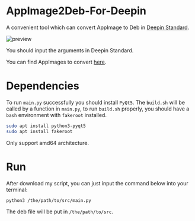 # AppImage2Deb-For-Deepin
A convenient tool which can convert AppImage to Deb in [Deepin Standard](https://doc.chinauos.com/content/M7kCi3QB_uwzIp6HyF5J).

![preview](https://github.com/user-attachments/assets/80eab217-ef02-4fec-b339-38d3f11f2219)

You should input the arguments in Deepin Standard.

You can find AppImages to convert [here](https://appimage.github.io/apps/).

# Dependencies
To run `main.py` successfully you should install `PyQt5`.
The `build.sh` will be called by a function in `main.py`, to run `build.sh` properly, you should have a `bash` environment with `fakeroot` installed.

```bash
sudo apt install python3-pyqt5
sudo apt install fakeroot
```

Only support amd64 architecture.

# Run
After download my script, you can just input the command below into your terminal:
```bash
python3 /the/path/to/src/main.py
```
The deb file will be put in `/the/path/to/src`.
